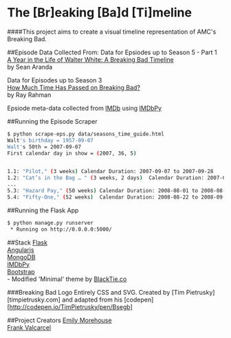 The [Br]eaking [Ba]d [Ti]meline
=============

####This project aims to create a visual timeline representation of AMC's Breaking Bad.

##Episode Data Collected From:
Data for Epsiodes up to Season 5 - Part 1
<br>[A Year in the Life of Walter White: A Breaking Bad Timeline](http://blog.thegreenfieldgroup.org/a-year-in-the-life-of-walter-white-a-breaking-bad-timeline/)
<br>by Sean Aranda

Data for Episodes up to Season 3
<br>[How Much Time Has Passed on Breaking Bad?](http://www.vulture.com/2011/07/breaking_bad_calendar.html)
<br>by Ray Rahman

Epsiode meta-data collected from [IMDb](http://imdb.com) using [IMDbPy](http://imdbpy.sourceforge.net/)


##Running the Episode Scraper
```bash
$ python scrape-eps.py data/seasons_time_guide.html
Walt's birthday = 1957-09-07
Walt's 50th = 2007-09-07
First calendar day in show = (2007, 36, 5)


1.1: "Pilot," (3 weeks) Calendar Duration: 2007-09-07 to 2007-09-28
1.2: "Cat’s in the Bag … " (3 weeks, 2 days)  Calendar Duration: 2007-09-28 to 2007-09-10
...
5.3: "Hazard Pay," (50 weeks) Calendar Duration: 2008-08-01 to 2008-08-22
5.4: "Fifty-One," (52 weeks)  Calendar Duration: 2008-08-22 to 2008-09-05
```


##Running the Flask App
```bash
$ python manage.py runserver
 * Running on http://0.0.0.0:5000/
```


##Stack
[Flask][Flask]
<br>[Angularjs][Angularjs]
<br>[MongoDB][MongoDB]
<br>[IMDbPy][IMDbPy]
<br>[Bootstrap][Bootstrap]
<br> - Modified 'Minimal' theme by [BlackTie.co][blacktie.co]

###Breaking Bad Logo
Entirely CSS and SVG. Created by [Tim Pietrusky][timpietrusky.com] and adapted from his [codepen][http://codepen.io/TimPietrusky/pen/Bsegb]


##Project Creators
[Emily Morehouse](/emilyemorehouse)
<br>
[Frank Valcarcel](/frankv)


[Flask]: http://flask.pocoo.org/
[Angularjs]: http://angularjs.org/
[MongoDB]: http://mongodb.org
[IMDbPy]: http://imdbpy.sourceforge.net/
[Bootstrap]: https://getbootstrap.com
[blacktie.co]: http://www.blacktie.co/